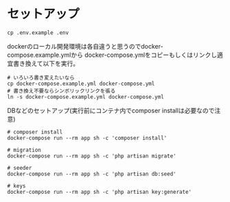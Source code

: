 # セットアップ

```shell script
cp .env.example .env
```

dockerのローカル開発環境は各自違うと思うのでdocker-compose.example.ymlから
docker-compose.ymlをコピーもしくはリンクし適宜書き換えて以下を実行。

```shell script
# いろいろ書き変えたいなら
cp docker-compose.example.yml docker-compose.yml
# 書き換え不要ならシンボリックリンクを張る
ln -s docker-compose.example.yml docker-compose.yml
```

DBなどのセットアップ(実行前にコンテナ内でcomposer installは必要なので注意)

```shell script
# composer install
docker-compose run --rm app sh -c 'composer install'

# migration
docker-compose run --rm app sh -c 'php artisan migrate'

# seeder
docker-compose run --rm app sh -c 'php artisan db:seed'

# keys
docker-compose run --rm app sh -c 'php artisan key:generate'
```
